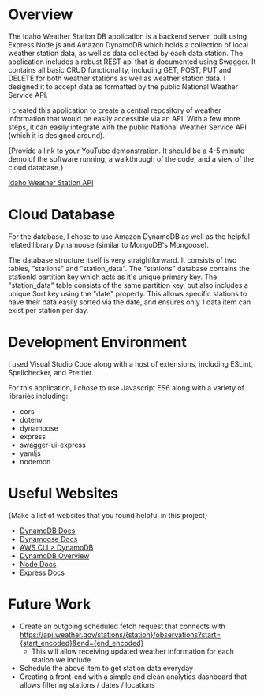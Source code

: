 # Overview

The Idaho Weather Station DB application is a backend server, built using Express Node.js and Amazon DynamoDB which holds a collection of local weather station data, as well as data collected by each data station. The application includes a robust REST api that is documented using Swagger. It contains all basic CRUD functionality, including GET, POST, PUT and DELETE for both weather stations as well as weather station data. I designed it to accept data as formatted by the public National Weather Service API.

I created this application to create a central repository of weather information that would be easily accessible via an API. With a few more steps, it can easily integrate with the public National Weather Service API (which it is designed around).

{Provide a link to your YouTube demonstration. It should be a 4-5 minute demo of the software running, a walkthrough of the code, and a view of the cloud database.}

[Idaho Weather Station API](https://www.youtube.com/watch?v=P_7U-2xXKNs)

# Cloud Database

For the database, I chose to use Amazon DynamoDB as well as the helpful related library Dynamoose (similar to MongoDB's Mongoose).

The database structure itself is very straightforward. It consists of two tables, "stations" and "station_data". The "stations" database contains the stationId partition key which acts as it's unique primary key. The "station_data" table consists of the same partition key, but also includes a unique Sort key using the "date" property. This allows specific stations to have their data easily sorted via the date, and ensures only 1 data item can exist per station per day.

# Development Environment

I used Visual Studio Code along with a host of extensions, including ESLint, Spellchecker, and Prettier.

For this application, I chose to use Javascript ES6 along with a variety of libraries including:

- cors
- dotenv
- dynamoose
- express
- swagger-ui-express
- yamljs
- nodemon

# Useful Websites

{Make a list of websites that you found helpful in this project}

- [DynamoDB Docs](https://docs.aws.amazon.com/dynamodb/)
- [Dynamoose Docs](https://dynamoosejs.com/getting_started/Introduction)
- [AWS CLI > DynamoDB](https://www.youtube.com/watch?v=QoLlM5ax568)
- [DynamoDB Overview](https://www.youtube.com/watch?v=2k2GINpO308&t=1881s)
- [Node Docs](https://nodejs.org/docs/latest/api/)
- [Express Docs](https://expressjs.com/en/5x/api.html)

# Future Work

- Create an outgoing scheduled fetch request that connects with https://api.weather.gov/stations/{station}/observations?start={start_encoded}&end={end_encoded}
  - This will allow receiving updated weather information for each station we include
- Schedule the above item to get station data everyday
- Creating a front-end with a simple and clean analytics dashboard that allows filtering stations / dates / locations
